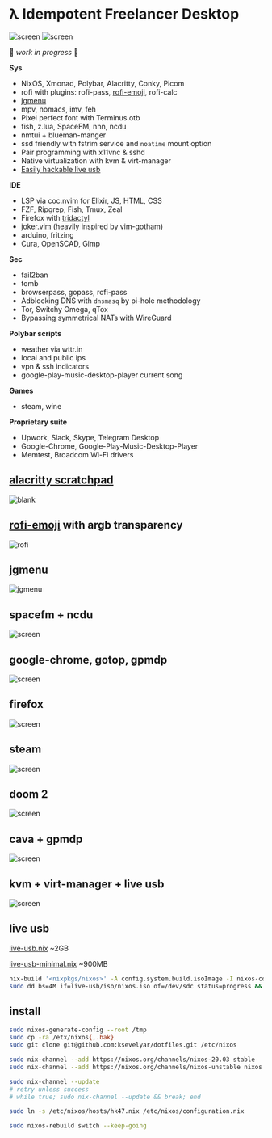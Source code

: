 # λ Idempotent Freelancer Desktop

![screen](https://i.imgur.com/fWKORz4.png)
![screen](https://i.imgur.com/fhAtYZY.png)

🍕 _work in progress_ 🍕

**Sys**

- NixOS, Xmonad, Polybar, Alacritty, Conky, Picom
- rofi with plugins: rofi-pass, [rofi-emoji](#rofi-emoji-with-argb-transparency), rofi-calc
- [jgmenu](#jgmenu)
- mpv, nomacs, imv, feh
- Pixel perfect font with Terminus.otb
- fish, z.lua, SpaceFM, nnn, ncdu
- nmtui + blueman-manger
- ssd friendly with fstrim service and `noatime` mount option
- Pair programming with x11vnc & sshd
- Native virtualization with kvm & virt-manager
- [Easily hackable live usb](#live-usb)

**IDE**

- LSP via coc.nvim for Elixir, JS, HTML, CSS
- FZF, Ripgrep, Fish, Tmux, Zeal
- Firefox with [tridactyl](https://tridactyl.xyz/)
- [joker.vim](https://github.com/ksevelyar/joker.vim) (heavily inspired by vim-gotham)
- arduino, fritzing
- Cura, OpenSCAD, Gimp

**Sec**

- fail2ban
- tomb
- browserpass, gopass, rofi-pass
- Adblocking DNS with `dnsmasq` by pi-hole methodology
- Tor, Switchy Omega, qTox
- Bypassing symmetrical NATs with WireGuard

**Polybar scripts**

- weather via wttr.in
- local and public ips
- vpn & ssh indicators
- google-play-music-desktop-player current song

**Games**

- steam, wine

**Proprietary suite**

- Upwork, Slack, Skype, Telegram Desktop
- Google-Chrome, Google-Play-Music-Desktop-Player
- Memtest, Broadcom Wi-Fi drivers

## [alacritty scratchpad](https://github.com/ksevelyar/dotfiles/blob/93dad4b540532e4feee2eb5c2a372d7273ac6102/home/.xmonad/xmonad.hs#L226-L228)

![blank](https://i.imgur.com/J5dE18O.png)

## [rofi-emoji](https://github.com/ksevelyar/dotfiles/tree/master/home/.config/rofi) with argb transparency

![rofi](https://i.imgur.com/oGVe1s2.png)

## jgmenu

![jgmenu](https://i.imgur.com/uwLFMAu.png)

## spacefm + ncdu

![screen](https://i.imgur.com/amqrjk7.png)

## google-chrome, gotop, gpmdp

![screen](https://i.imgur.com/wiIFOdI.png)

## firefox

![screen](https://i.imgur.com/BYpqCbi.png)

## steam

![screen](https://i.imgur.com/GxNoW6l.png)

## doom 2

![screen](https://i.imgur.com/xXcIXu0.png)

## cava + gpmdp

![screen](https://i.imgur.com/Yvq668e.png)

## kvm + virt-manager + live usb

![screen](https://i.imgur.com/1n0SWwG.png)

## live usb

[live-usb.nix](https://github.com/ksevelyar/dotfiles/blob/master/live-usb.nix) ~2GB

[live-usb-minimal.nix](https://github.com/ksevelyar/dotfiles/blob/master/live-usb-minimal.nix) ~900MB

```sh
nix-build '<nixpkgs/nixos>' -A config.system.build.isoImage -I nixos-config=/etc/nixos/live-usb.nix -o live-usb
sudo dd bs=4M if=live-usb/iso/nixos.iso of=/dev/sdc status=progress && sync
```

## install

```sh
sudo nixos-generate-config --root /tmp
sudo cp -ra /etx/nixos{,.bak}
sudo git clone git@github.com:ksevelyar/dotfiles.git /etc/nixos

sudo nix-channel --add https://nixos.org/channels/nixos-20.03 stable
sudo nix-channel --add https://nixos.org/channels/nixos-unstable nixos

sudo nix-channel --update
# retry unless success
# while true; sudo nix-channel --update && break; end

sudo ln -s /etc/nixos/hosts/hk47.nix /etc/nixos/configuration.nix

sudo nixos-rebuild switch --keep-going
